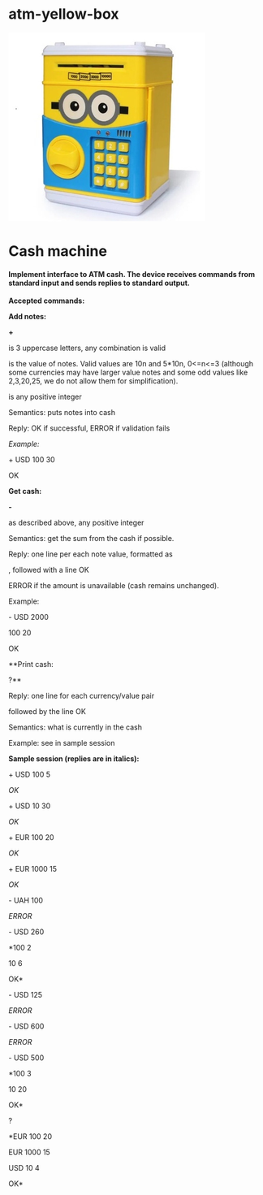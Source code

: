 # atm-yellow-box

![Image of atm-yellow-box](https://github.com/AndriiFed/atm-yellow-box/blob/master/atm-yellow-box.jpg)

Cash machine
===================

#### Implement interface to ATM cash. The device receives commands from standard input and sends replies to standard output.

**Accepted commands:**

**Add notes:**

**\+ <currency> <value> <number>**

<currency> is 3 uppercase letters, any combination is valid

<value> is the value of notes. Valid values are 10n and 5*10n, 0<=n<=3 (although some currencies may have larger value notes and some odd values like 2,3,20,25, we do not allow them for simplification).

<number> is any positive integer

Semantics: puts notes into cash

Reply: OK if successful, ERROR if validation fails

*Example:*

\+ USD 100 30

OK


**Get cash:**

**\- <currency> <amount>**

<currency> as described above, <amount> any positive integer

Semantics: get the sum from the cash if possible.

Reply: one line per each note value, formatted as

<value> <number of notes>, followed with a line OK

ERROR if the amount is unavailable (cash remains unchanged).

Example:

\- USD 2000

100 20

OK


**Print cash:

\?**

Reply: one line for each currency/value pair

<currency> <value> <number>

followed by the line OK

Semantics: what is currently in the cash

Example: see in sample session

**Sample session (replies are in italics):**

\+ USD 100 5

*OK*

\+ USD 10 30

*OK*

\+ EUR 100 20

*OK*

\+ EUR 1000 15

*OK*

\- UAH 100

*ERROR*

\- USD 260

*100 2

10 6

OK*

\- USD 125

*ERROR*

\- USD 600

*ERROR*

\- USD 500

*100 3

10 20

OK*

\?

*EUR 100 20

EUR 1000 15

USD 10 4

OK*

